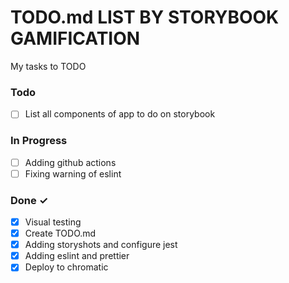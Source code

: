 # TODO.md LIST BY STORYBOOK GAMIFICATION

My tasks to TODO 

### Todo

- [ ] List all components of app to do on storybook

### In Progress

- [ ] Adding github actions
- [ ] Fixing warning of eslint  

### Done ✓
- [x] Visual testing
- [x] Create TODO.md
- [x] Adding storyshots and configure jest
- [x] Adding eslint and prettier
- [x] Deploy to chromatic